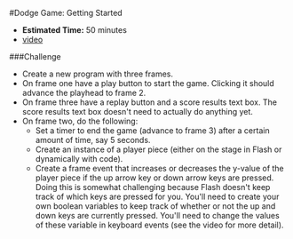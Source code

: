 #Dodge Game: Getting Started

* **Estimated Time:** 50 minutes
* [video](http://www.youtube.com/watch?v=zDccBB4RLhw)

###Challenge
* Create a new program with three frames.
* On frame one have a play button to start the game. Clicking it should advance the playhead to frame 2.
* On frame three have a replay button and a score results text box. The score results text box doesn't need to actually do anything yet.
* On frame two, do the following:
  * Set a timer to end the game (advance to frame 3) after a certain amount of time, say 5 seconds.
  * Create an instance of a player piece (either on the stage in Flash or dynamically with code).
  * Create a frame event that increases or decreases the y-value of the player piece if the up arrow key or down arrow keys are pressed. Doing this is somewhat challenging because Flash doesn't keep track of which keys are pressed for you. You'll need to create your own boolean variables to keep track of whether or not the up and down keys are currently pressed. You'll need to change the values of these variable in keyboard events (see the video for more detail). 
